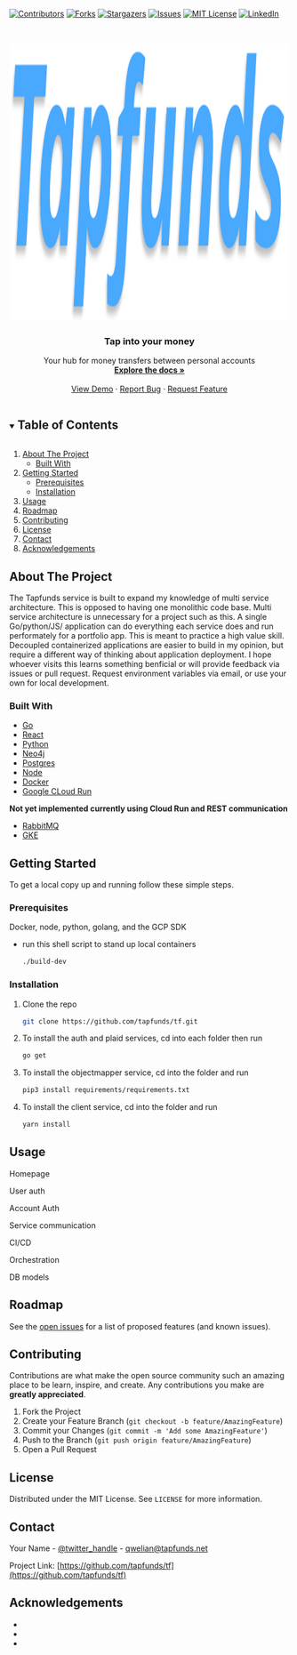 <!--
*** Thanks for checking out the Best-README-Template. If you have a suggestion
*** that would make this better, please fork the repo and create a pull request
*** or simply open an issue with the tag "enhancement".
*** Thanks again! Now go create something AMAZING! :D
***
***
***
*** To avoid retyping too much info. Do a search and replace for the following:
*** tapfunds, repo_name, twitter_handle, email, project_title, project_description
-->



<!-- PROJECT SHIELDS -->
<!--
*** I'm using markdown "reference style" links for readability.
*** Reference links are enclosed in brackets [ ] instead of parentheses ( ).
*** See the bottom of this document for the declaration of the reference variables
*** for contributors-url, forks-url, etc. This is an optional, concise syntax you may use.
*** https://www.markdownguide.org/basic-syntax/#reference-style-links
-->
[![Contributors][contributors-shield]][contributors-url]
[![Forks][forks-shield]][forks-url]
[![Stargazers][stars-shield]][stars-url]
[![Issues][issues-shield]][issues-url]
[![MIT License][license-shield]][license-url]
[![LinkedIn][linkedin-shield]][linkedin-url]



<!-- PROJECT LOGO -->
<br />
<p align="center">
  <a href="https://github.com/tapfunds/tf">
    <img src="images/logo2.svg" alt="Logo" width="500" height="500">
  </a>

  <h3 align="center">Tap into your money</h3>

  <p align="center">
    Your hub for money transfers between personal accounts
    <br />
    <a href="https://github.com/tapfunds/tf"><strong>Explore the docs »</strong></a>
    <br />
    <br />
    <a href="https://github.com/tapfunds/tf">View Demo</a>
    ·
    <a href="https://github.com/tapfunds/tf/issues">Report Bug</a>
    ·
    <a href="https://github.com/tapfunds/tf">Request Feature</a>
  </p>
</p>



<!-- TABLE OF CONTENTS -->
<details open="open">
  <summary><h2 style="display: inline-block">Table of Contents</h2></summary>
  <ol>
    <li>
      <a href="#about-the-project">About The Project</a>
      <ul>
        <li><a href="#built-with">Built With</a></li>
      </ul>
    </li>
    <li>
      <a href="#getting-started">Getting Started</a>
      <ul>
        <li><a href="#prerequisites">Prerequisites</a></li>
        <li><a href="#installation">Installation</a></li>
      </ul>
    </li>
    <li><a href="#usage">Usage</a></li>
    <li><a href="#roadmap">Roadmap</a></li>
    <li><a href="#contributing">Contributing</a></li>
    <li><a href="#license">License</a></li>
    <li><a href="#contact">Contact</a></li>
    <li><a href="#acknowledgements">Acknowledgements</a></li>
  </ol>
</details>



<!-- ABOUT THE PROJECT -->
## About The Project



The Tapfunds service is built to expand my knowledge of multi service architecture. This is opposed to having one monolithic code base. Multi service architecture is unnecessary for a project such as this. A single Go/python/JS/ application can do everything each service does and run performately for a portfolio app. This is meant to practice a high value skill. Decoupled containerized applications are easier to build in my opinion, but require a different way of thinking about application deployment. I hope whoever visits this learns something benficial or will provide feedback via issues or pull request. Request environment variables via email, or use your own for local development.


### Built With

* [Go]()
* [React]()
* [Python]()
* [Neo4j]()
* [Postgres]()
* [Node]()
* [Docker]()
* [Google CLoud Run]()

**Not yet implemented currently using Cloud Run and REST communication**
* [RabbitMQ]()
* [GKE]()



<!-- GETTING STARTED -->
## Getting Started

To get a local copy up and running follow these simple steps.

### Prerequisites

Docker, node, python, golang, and the GCP SDK

* run this shell script to stand up local containers
  ```sh
  ./build-dev
  ```
### Installation

1. Clone the repo
   ```sh
   git clone https://github.com/tapfunds/tf.git
   ```
2. To install the auth and plaid services, cd into each folder then run 
   ```sh
   go get
   ```
3. To install the objectmapper service, cd into the folder and run 
   ```sh
   pip3 install requirements/requirements.txt
   ```
4. To install the client service, cd into the folder and run 
   ```sh
   yarn install
   ```

<!-- USAGE EXAMPLES -->
## Usage

Homepage

User auth

Account Auth

Service communication

CI/CD

Orchestration

DB models

<!-- ROADMAP -->
## Roadmap

See the [open issues](https://github.com/tapfunds/tf/issues) for a list of proposed features (and known issues).



<!-- CONTRIBUTING -->
## Contributing

Contributions are what make the open source community such an amazing place to be learn, inspire, and create. Any contributions you make are **greatly appreciated**.

1. Fork the Project
2. Create your Feature Branch (`git checkout -b feature/AmazingFeature`)
3. Commit your Changes (`git commit -m 'Add some AmazingFeature'`)
4. Push to the Branch (`git push origin feature/AmazingFeature`)
5. Open a Pull Request



<!-- LICENSE -->
## License

Distributed under the MIT License. See `LICENSE` for more information.



<!-- CONTACT -->
## Contact

Your Name - [@twitter_handle](https://twitter.com/Qwelian_Tanner) - qwelian@tapfunds.net

Project Link: [https://github.com/tapfunds/tf](https://github.com/tapfunds/tf)



<!-- ACKNOWLEDGEMENTS -->
## Acknowledgements

* []()
* []()
* []()





<!-- MARKDOWN LINKS & IMAGES -->
<!-- https://www.markdownguide.org/basic-syntax/#reference-style-links -->
[contributors-shield]: https://img.shields.io/github/contributors/tapfunds/repo.svg?style=for-the-badge
[contributors-url]: https://github.com/tapfunds/tf/graphs/contributors
[forks-shield]: https://img.shields.io/github/forks/tapfunds/repo.svg?style=for-the-badge
[forks-url]: https://github.com/tapfunds/tf/members
[stars-shield]: https://img.shields.io/github/stars/tapfunds/repo.svg?style=for-the-badge
[stars-url]: https://github.com/tapfunds/tf/stargazers
[issues-shield]: https://img.shields.io/github/issues/tapfunds/repo.svg?style=for-the-badge
[issues-url]: https://github.com/tapfunds/tf/issues
[license-shield]: https://img.shields.io/github/license/tapfunds/repo.svg?style=for-the-badge
[license-url]: https://github.com/tapfunds/repo/blob/master/LICENSE.txt
[linkedin-shield]: https://img.shields.io/badge/-LinkedIn-black.svg?style=for-the-badge&logo=linkedin&colorB=555
[linkedin-url]: https://linkedin.com/in/qdt
